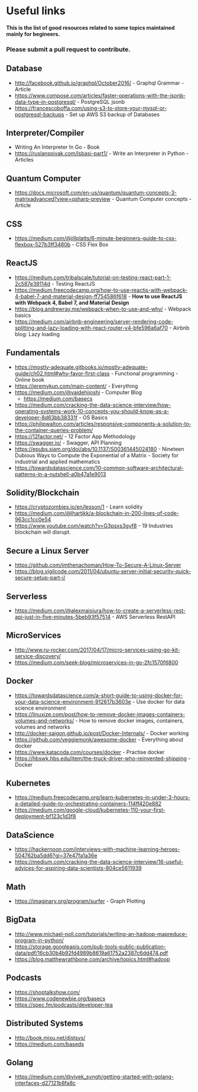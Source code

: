 # Useful links
#### This is the list of good resources related to some topics maintained mainly for begineers.

### Please submit a pull request to contribute. 

## Database
- http://facebook.github.io/graphql/October2016/ - Graphql Grammar - Article
- https://www.compose.com/articles/faster-operations-with-the-jsonb-data-type-in-postgresql/ - PostgreSQL jsonb 
- https://francescoboffa.com/using-s3-to-store-your-mysql-or-postgresql-backups - Set up AWS S3 backup of Databases

## Interpreter/Compiler
- Writing An Interpreter In Go - Book
- https://ruslanspivak.com/lsbasi-part1/ - Write an Interpreter in Python - Articles

## Quantum Computer
- https://docs.microsoft.com/en-us/quantum/quantum-concepts-3-matrixadvanced?view=qsharp-preview -  Quantum Computer concepts - Article

## CSS
- https://medium.com/@jillplatts/6-minute-beginners-guide-to-css-flexbox-527b3ff3480b - CSS Flex Box

## ReactJS
- https://medium.com/tribalscale/tutorial-on-testing-react-part-1-2c587e39114d - Testing ReactJS
- https://medium.freecodecamp.org/how-to-use-reactjs-with-webpack-4-babel-7-and-material-design-ff754586f618 - **How to use ReactJS with Webpack 4, Babel 7, and Material Design**
- https://blog.andrewray.me/webpack-when-to-use-and-why/ - Webpack basics
- https://medium.com/airbnb-engineering/server-rendering-code-splitting-and-lazy-loading-with-react-router-v4-bfe596a6af70 - Airbnb blog: Lazy loading


## Fundamentals
- https://mostly-adequate.gitbooks.io/mostly-adequate-guide/ch02.html#why-favor-first-class - Functional programming - Online book
- https://jeremykun.com/main-content/ - Everything
- https://medium.com/@vaidehijoshi - Computer Blog
  - https://medium.com/basecs
- https://medium.com/cracking-the-data-science-interview/how-operating-systems-work-10-concepts-you-should-know-as-a-developer-8d63bb38331f - OS Basics
- https://philipwalton.com/articles/responsive-components-a-solution-to-the-container-queries-problem/
- https://12factor.net/ - 12 Factor App Methodology
- https://swagger.io/ - Swagger, API Planning
- https://epubs.siam.org/doi/abs/10.1137/S00361445024180 - Nineteen Dubious Ways to Compute the Exponential of a Matrix - Society for industrial and applied mathematics
- https://towardsdatascience.com/10-common-software-architectural-patterns-in-a-nutshell-a0b47a1e9013


## Solidity/Blockchain
- https://cryptozombies.io/en/lesson/1 - Learn solidity
- https://medium.com/@lhartikk/a-blockchain-in-200-lines-of-code-963cc1cc0e54
- https://www.youtube.com/watch?v=G3psxs3gyf8 - 19 Industries blockchain will disrupt.


## Secure a Linux Server
- https://github.com/imthenachoman/How-To-Secure-A-Linux-Server
- https://blog.vigilcode.com/2011/04/ubuntu-server-initial-security-quick-secure-setup-part-i/

## Serverless
- https://medium.com/@alexmaisiura/how-to-create-a-serverless-rest-api-just-in-five-minutes-5beb93f57514 - AWS Serverless RestAPI

## MicroServices
- http://www.ru-rocker.com/2017/04/17/micro-services-using-go-kit-service-discovery/
- https://medium.com/seek-blog/microservices-in-go-2fc1570f6800

## Docker
- https://towardsdatascience.com/a-short-guide-to-using-docker-for-your-data-science-environment-912617b3603e - Use docker for data science environment
- https://linuxize.com/post/how-to-remove-docker-images-containers-volumes-and-networks/ - How to remove docker images, containers, volumes and networks
- http://docker-saigon.github.io/post/Docker-Internals/ - Docker working
- https://github.com/veggiemonk/awesome-docker - Everything about docker
- https://www.katacoda.com/courses/docker - Practise docker
- https://hbswk.hbs.edu/item/the-truck-driver-who-reinvented-shipping - Docker

## Kubernetes
- https://medium.freecodecamp.org/learn-kubernetes-in-under-3-hours-a-detailed-guide-to-orchestrating-containers-114ff420e882
- https://medium.com/google-cloud/kubernetes-110-your-first-deployment-bf123c1d3f8

## DataScience
- https://hackernoon.com/interviews-with-machine-learning-heroes-504762ba5dd6?gi=37e47fa1a36e
- https://medium.com/cracking-the-data-science-interview/16-useful-advices-for-aspiring-data-scientists-804ce5611939

## Math
- https://imaginary.org/program/surfer - Graph Plotting


## BigData
- http://www.michael-noll.com/tutorials/writing-an-hadoop-mapreduce-program-in-python/
- https://storage.googleapis.com/pub-tools-public-publication-data/pdf/16cb30b4b92fd4989b8619a61752a2387c6dd474.pdf
- https://blog.matthewrathbone.com/archive/topics.html#hadoop


## Podcasts
- https://shoptalkshow.com/
- https://www.codenewbie.org/basecs
- https://spec.fm/podcasts/developer-tea


## Distributed Systems
- http://book.mixu.net/distsys/
- https://medium.com/baseds


## Golang
- https://medium.com/@vivek_syngh/getting-started-with-golang-interfaces-d27121b8fa8c

